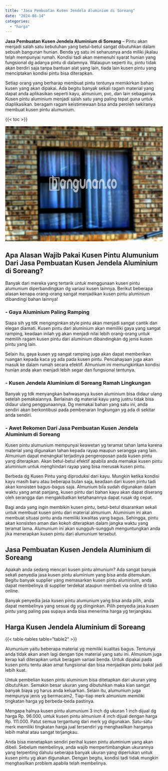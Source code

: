 ```yaml
---
title: "Jasa Pembuatan Kusen Jendela Aluminium di Soreang"
date: "2024-08-14"
categories: 
  - "harga"
---
```


**Jasa Pembuatan Kusen Jendela Aluminium di Soreang** – Pintu akan menjadi salah satu kebutuhan yang betul-betul sangat dibutuhkan dalam sebuah bangunan hunian. Benda yg satu ini seharusnya anda miliki jikalau telah mempunyai rumah. Kondisi tadi akan memenuhi syarat hunian yang fungsional dg adanya pintu di dalamnya. Walaupun seperti itu, pintu tidak akan berdiri saja tanpa bantuan alat yang lain, tiada lain kusen pintu yang menciptakan kondisi pintu bisa diterapkan.

Setiap orang yang berharap membuat pintu tentunya memikirkan bahan kusen yang akan dipakai. Ada begitu banyak sekali ragam material yang dapat anda aplikasikan seperti kayu, almunium, pvc, dan lain sebagainya. Kusen pintu aluminium menjadi salah satu yang paling tepat guna untuk diaplikasikan. beragam ragam keistimewaan bisa anda peroleh sekiranya membuat kusen pintu alumunium.

{{< toc >}}

![Jasa Pembuatan Kusen Jendela Aluminium di Soreang](/images/harga-kusen-jendela-alumunium-10.png)

## Apa Alasan Wajib Pakai Kusen Pintu Alumunium Dari Jasa Pembuatan Kusen Jendela Aluminium di Soreang?

Banyak dari mereka yang tertarik untuk menggunaan kusen pintu alumunium diperbandingkan dg variasi kusen lainnya. Berikut beberapa alasan kenapa orang-orang sangat menjadikan kusen pintu aluminium dibandingi bahan lainnya!

### \- Gaya Aluminium Paling Ramping

Siapa sih yg tdk menginginkan style pintu akan menjadi sangat cantik dan elegan diamati. Kusen pintu dari aluminium akan memiliki gaya yang sangat ramping, keadaan inilah yg akan menjadi nilai lebih orang-orang untuk memilih ragam kusen pintu dari aluminium dibandingkan dg jenis kusen pintu yang lain.

Selain itu, gaya kusen yg sangat ramping juga akan dapat memberikan ruangan kepada kaca yg ada pada kusen pintu. Pencahayaan juga akan masuk ke dalam rumah secara efektif. Almunium ini memungkinkan kondisi hunian anda akan menjadi lebih segar dan fungsional tentunya.

### \- Kusen Jendela Aluminium di Soreang Ramah Lingkungan

Banyak yg tdk menyangkan bahwasanya kusen aluminium bisa didaur ulang setelah pemakaiannya. Berlainan dg material kayu yang justru tidak bisa didaur ulang penggunaannya. Dg memakai bahan yang satu ini, anda sendiri akan berkontibusi pada pembenaran lingkungan yg ada di sekitar anda sendiri.

### \- Awet Rekomen Dari Jasa Pembuatan Kusen Jendela Aluminium di Soreang

Kusen pintu alumunium mempunyai keawetan yg teramat tahan lama karena material yang digunakan tahan kepada rayap maupun serangga yang lain. Almunium dapat menangkal terjadinya pengeroposan pada kusen pintu yang diterapkan. Akan betul-betul efektif apabila anda memakai kusen pintu aluminium untuk menghindari rayap yang bisa merusak kusen pintu.

Berbeda dg Kusen Pintu yang diproduksi dari kayu. Mungkin ketika kondisi kayu masih baru atau beberapa bulan saja, keadaan dari kusen pintu tadi akan konsisten bagus-bagus saja. Almunium bila sudah digunakan dalam waktu yang amat panjang, kusen pintu dari bahan kayu akan dapat diserang oleh serangga dan mengakibatkan ketahanannya dapat rusak dg cepat.

Bagi anda yang ingin membikin kusen pintu, betul-betul disarankan sekali untuk membuat kusen pintu dari material almunium. Aluminium ini akan membuat situasi pintu anda memiliki kwalitas yang bagus. Sehingga, pintu akan konsisten aman dan kokoh diterapkan dalam jangka waktu yang teramat lama. Alumunium ini akan sungguh-sungguh menguntungkan anda jika menerapkan kusen pintu dari alumunium tersebut.

## Jasa Pembuatan Kusen Jendela Aluminium di Soreang

Apakah anda sedang mencari kusen pintu almunium? Ada sangat banyak sekali penyedia jasa kusen pintu aluminium yang bisa anda ditemukan. Begitu banyak supplier yang memasarkan kusen pintu aluminium, anda dapat membelinya di supplier terdekat ataupun membeli via online di toko online.

Banyak penyedia jasa kusen pintu alumunium yang bisa anda pilih, anda dapat membelinya yang sesuai dg yg diinginkan. Pilih penyedia jasa kusen pintu yang paling pas supaya anda bisa menerima harga yg terjangkau.

## Harga Kusen Jendela Aluminium di Soreang

{{< table-tables table="table2" >}}

Alumunium yaitu beberapa material yg memiliki kualitas bagus. Tentunya anda tidak akan aneh lagi dengan tipe material yang satu ini. Almunium juga kerap kali diterapkan untuk beragam variasi benda. Untuk dipakai pada kusen pintu tentu akan amat fungsional dan bisa menjadikan pintu bakal jadi lebih kuat.

Untuk pembelian kusen pintu aluminium bisa ditetapkan dari ukuran yang dibutuhkan. Semakin besar ukuran yang dibutuhkan maka kian sangat banyak biaya yg harus anda keluarkan. Selain itu, alumunium juga mempunyai jenis yg bermacam2, Tiap-tiap merk almunium memiliki tingkatan harga yg berbeda-beda pastinya.

Mengapa halnya kusen pintu alumunium 3 inch dg ukuran 1 inch dijual dg harga Rp. 96.000, untuk kusen pintu almunium 4 inch dijual dengan harga Rp. 111.000. Patut semua tergantung dari merk yg digunakan. Satu-satu merk memiliki tingkatan harga jual tersendiri yg menghasilkan harganya lebih mahal atau sangat terjangkau.

Anda bisa menetapkan sendiri perihal kusen pintu aluminium yang akan dibeli. Sebelum membelinya, anda wajib mempertimbangkan ukurannya yang terpenting dahulu seberapa banyak ukuran yang diperlukan untuk kusen pintu yg akan digunakan. Dengan begitu, kondisi tadi tidak mungkin menghasilkan problem apabila telah membelinya.
